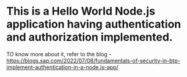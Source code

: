 # This is a Hello World Node.js application having authentication and authorization implemented.
TO know more about it, refer to the blog - https://blogs.sap.com/2022/07/08/fundamentals-of-security-in-btp-implement-authentication-in-a-node.js-app/
